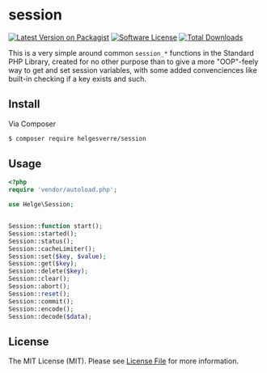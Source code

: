 # session

[![Latest Version on Packagist][ico-version]][link-packagist]
[![Software License][ico-license]](LICENSE.md)
[![Total Downloads][ico-downloads]][link-downloads]

This is a very simple around common ```session_*``` functions in the Standard PHP Library, created for no other purpose 
than to give a more "OOP"-feely way to get and set session variables, with some added convenciences like built-in 
checking if a key exists and such.

## Install

Via Composer

``` bash
$ composer require helgesverre/session
```

## Usage

```php
<?php
require 'vendor/autoload.php';

use Helge\Session;


Session::function start();
Session::started();
Session::status();
Session::cacheLimiter();
Session::set($key, $value);
Session::get($key);
Session::delete($key);
Session::clear();
Session::abort();
Session::reset();
Session::commit();
Session::encode();
Session::decode($data);

```

## License

The MIT License (MIT). Please see [License File](LICENSE.md) for more information.

[ico-version]: https://img.shields.io/packagist/v/helgesverre/session.svg?style=flat-square
[ico-license]: https://img.shields.io/badge/license-MIT-brightgreen.svg?style=flat-square
[ico-downloads]: https://img.shields.io/packagist/dt/helgesverre/session.svg?style=flat-square

[link-packagist]: https://packagist.org/packages/helgesverre/session
[link-downloads]: https://packagist.org/packages/helgesverre/session
[link-author]: https://github.com/helgesverre